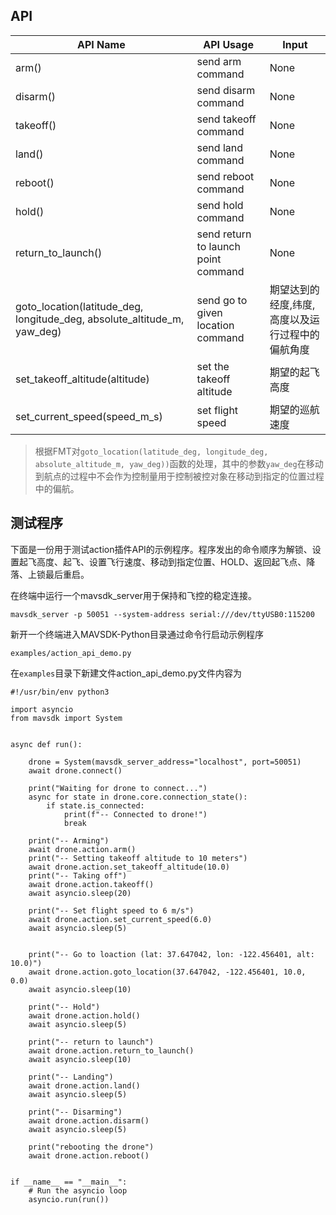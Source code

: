 ## API
API Name    | API Usage             | Input        
-----       | --------------        | -------------- 
arm()       | send arm command      | None     
disarm()    | send disarm command   | None       
takeoff()   | send takeoff command  | None 
land()      | send land command     | None 
reboot()    | send reboot command   | None
hold()      | send hold command     | None 
return_to_launch()      | send return to launch point command   | None
goto_location(latitude_deg, longitude_deg, absolute_altitude_m, yaw_deg)        | send go to given location command     | 期望达到的经度,纬度,高度以及运行过程中的偏航角度
set_takeoff_altitude(altitude)  | set the takeoff altitude              | 期望的起飞高度
set_current_speed(speed_m_s)     | set flight speed                      | 期望的巡航速度

> 根据FMT对```goto_location(latitude_deg, longitude_deg, absolute_altitude_m, yaw_deg))```函数的处理，其中的参数```yaw_deg```在移动到航点的过程中不会作为控制量用于控制被控对象在移动到指定的位置过程中的偏航。

## 测试程序
下面是一份用于测试action插件API的示例程序。程序发出的命令顺序为解锁、设置起飞高度、起飞、设置飞行速度、移动到指定位置、HOLD、返回起飞点、降落、上锁最后重启。

在终端中运行一个mavsdk_server用于保持和飞控的稳定连接。
```
mavsdk_server -p 50051 --system-address serial:///dev/ttyUSB0:115200
```

新开一个终端进入MAVSDK-Python目录通过命令行启动示例程序
```
examples/action_api_demo.py
```
在`examples`目录下新建文件action_api_demo.py文件内容为
```
#!/usr/bin/env python3

import asyncio
from mavsdk import System


async def run():

    drone = System(mavsdk_server_address="localhost", port=50051)
    await drone.connect()

    print("Waiting for drone to connect...")
    async for state in drone.core.connection_state():
        if state.is_connected:
            print(f"-- Connected to drone!")
            break

    print("-- Arming")
    await drone.action.arm()
    print("-- Setting takeoff altitude to 10 meters")
    await drone.action.set_takeoff_altitude(10.0)
    print("-- Taking off")
    await drone.action.takeoff()
    await asyncio.sleep(20)

    print("-- Set flight speed to 6 m/s")
    await drone.action.set_current_speed(6.0)
    await asyncio.sleep(5)


    print("-- Go to loaction (lat: 37.647042, lon: -122.456401, alt: 10.0)")
    await drone.action.goto_location(37.647042, -122.456401, 10.0, 0.0)
    await asyncio.sleep(10)
     
    print("-- Hold")
    await drone.action.hold()
    await asyncio.sleep(5)

    print("-- return to launch")
    await drone.action.return_to_launch()
    await asyncio.sleep(10)

    print("-- Landing") 
    await drone.action.land()
    await asyncio.sleep(5)

    print("-- Disarming")
    await drone.action.disarm()
    await asyncio.sleep(5)

    print("rebooting the drone")
    await drone.action.reboot()


if __name__ == "__main__":
    # Run the asyncio loop
    asyncio.run(run())

```
